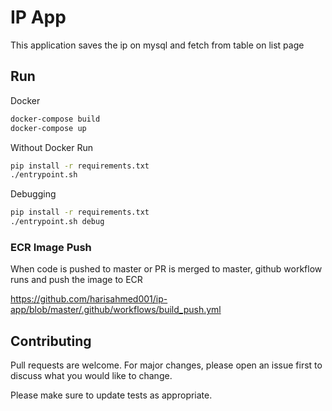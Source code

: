 # IP App

This application saves the ip on mysql and fetch from table on list page

## Run

Docker
```bash
docker-compose build
docker-compose up
```

Without Docker Run
```bash
pip install -r requirements.txt
./entrypoint.sh
```

Debugging
```bash
pip install -r requirements.txt
./entrypoint.sh debug
```

### ECR Image Push
When code is pushed to master or PR is merged to master, github workflow runs and push the image to ECR

https://github.com/harisahmed001/ip-app/blob/master/.github/workflows/build_push.yml


## Contributing
Pull requests are welcome. For major changes, please open an issue first to discuss what you would like to change.

Please make sure to update tests as appropriate.